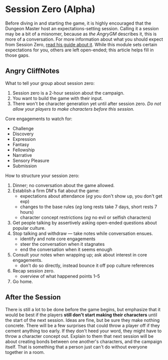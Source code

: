 # Session Zero (Alpha)
Before diving in and starting the game, it is highly encouraged that the Dungeon Master host an expectations-setting session.
Calling it a session may be a bit of a misnomer, because as *the AngryGM* describes it, this is more of a conversation.
For more information about what you should expect from Session Zero, [read his guide about it][AngryGM].
While this module sets certain expectations for you, others are left open-ended; this article helps fill in those gaps.

## Angry CliffNotes
What to tell your group about session zero:
1. Session zero is a 2-hour session about the campaign.
1. You want to build the game with their input.
1. There won't be character generation yet until after session zero.
	*Do not allow your players to make characters before this session.*

Core engagements to watch for:
- Challenge
- Discovery
- Expression
- Fantasy
- Fellowship
- Narrative
- Sensory Pleasure
- Submission

How to structure your session zero:
1. Dinner; no conversation about the game allowed.
1. Establish a firm DM's fiat about the game:
	- expectations about attendance (*eg* you don't show up, you don't get exp)
	- changes to the base rules (*eg* long rests take 7 days, short rests 7 hours)
	- character concept restrictions (*eg* no evil or selfish characters)
1. Get people talking by assertively asking open-ended questions about popular culture.
1. Stop talking and withdraw &mdash; take notes while conversation ensues.
	- identify and note core engagements
	- steer the conversation when it stagnates
	- end the conversation when it seems enough
1. Consult your notes when wrapping up; ask about interest in core engagements.
	- don't do so directly, instead bounce it off pop culture references
1. Recap session zero.
	- overview of what happened points 1&ndash;5
1. Go home.

## After the Session
There is still a lot to be done before the game begins, but emphasize that it would be best if the players **still don't start making their characters** until the start of the next session.
Ideas are fine, but be sure they make nothing concrete.
There will be a few surprises that could throw a player off if they cement anything too early.
If they don't heed your word, they might have to throw a character concept out.
Explain to them that next session will be about creating bonds between one another's characters, and the campaign itself.
That is something that a person just can't do without everyone together in a room.

[AngryGM]: https://theangrygm.com/session-zero-part-one
